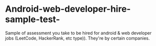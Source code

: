 # Android-web-developer-hire-sample-test-
Sample of assessment you take to be hired for android &amp; web developer jobs (LeetCode, HackerRank, etc type)). They're by certain companies.
